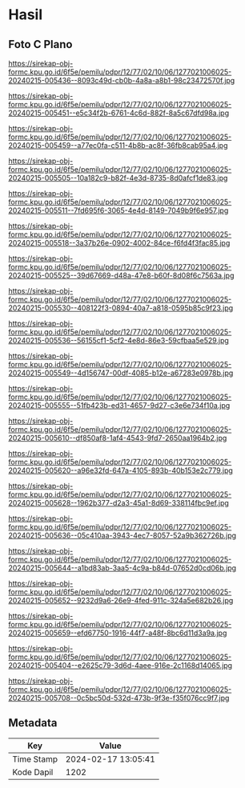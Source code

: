 # Hasil

## Foto C Plano

https://sirekap-obj-formc.kpu.go.id/6f5e/pemilu/pdpr/12/77/02/10/06/1277021006025-20240215-005436--8093c49d-cb0b-4a8a-a8b1-98c23472570f.jpg

https://sirekap-obj-formc.kpu.go.id/6f5e/pemilu/pdpr/12/77/02/10/06/1277021006025-20240215-005451--e5c34f2b-6761-4c6d-882f-8a5c67dfd98a.jpg

https://sirekap-obj-formc.kpu.go.id/6f5e/pemilu/pdpr/12/77/02/10/06/1277021006025-20240215-005459--a77ec0fa-c511-4b8b-ac8f-36fb8cab95a4.jpg

https://sirekap-obj-formc.kpu.go.id/6f5e/pemilu/pdpr/12/77/02/10/06/1277021006025-20240215-005505--10a182c9-b82f-4e3d-8735-8d0afcf1de83.jpg

https://sirekap-obj-formc.kpu.go.id/6f5e/pemilu/pdpr/12/77/02/10/06/1277021006025-20240215-005511--7fd695f6-3065-4e4d-8149-7049b9f6e957.jpg

https://sirekap-obj-formc.kpu.go.id/6f5e/pemilu/pdpr/12/77/02/10/06/1277021006025-20240215-005518--3a37b26e-0902-4002-84ce-f6fd4f3fac85.jpg

https://sirekap-obj-formc.kpu.go.id/6f5e/pemilu/pdpr/12/77/02/10/06/1277021006025-20240215-005525--39d67669-d48a-47e8-b60f-8d08f6c7563a.jpg

https://sirekap-obj-formc.kpu.go.id/6f5e/pemilu/pdpr/12/77/02/10/06/1277021006025-20240215-005530--408122f3-0894-40a7-a818-0595b85c9f23.jpg

https://sirekap-obj-formc.kpu.go.id/6f5e/pemilu/pdpr/12/77/02/10/06/1277021006025-20240215-005536--56155cf1-5cf2-4e8d-86e3-59cfbaa5e529.jpg

https://sirekap-obj-formc.kpu.go.id/6f5e/pemilu/pdpr/12/77/02/10/06/1277021006025-20240215-005549--4d156747-00df-4085-b12e-a67283e0978b.jpg

https://sirekap-obj-formc.kpu.go.id/6f5e/pemilu/pdpr/12/77/02/10/06/1277021006025-20240215-005555--51fb423b-ed31-4657-9d27-c3e6e734f10a.jpg

https://sirekap-obj-formc.kpu.go.id/6f5e/pemilu/pdpr/12/77/02/10/06/1277021006025-20240215-005610--df850af8-1af4-4543-9fd7-2650aa1964b2.jpg

https://sirekap-obj-formc.kpu.go.id/6f5e/pemilu/pdpr/12/77/02/10/06/1277021006025-20240215-005620--a96e32fd-647a-4105-893b-40b153e2c779.jpg

https://sirekap-obj-formc.kpu.go.id/6f5e/pemilu/pdpr/12/77/02/10/06/1277021006025-20240215-005628--1962b377-d2a3-45a1-8d69-338114fbc9ef.jpg

https://sirekap-obj-formc.kpu.go.id/6f5e/pemilu/pdpr/12/77/02/10/06/1277021006025-20240215-005636--05c410aa-3943-4ec7-8057-52a9b362726b.jpg

https://sirekap-obj-formc.kpu.go.id/6f5e/pemilu/pdpr/12/77/02/10/06/1277021006025-20240215-005644--a1bd83ab-3aa5-4c9a-b84d-07652d0cd06b.jpg

https://sirekap-obj-formc.kpu.go.id/6f5e/pemilu/pdpr/12/77/02/10/06/1277021006025-20240215-005652--9232d9a6-26e9-4fed-911c-324a5e682b26.jpg

https://sirekap-obj-formc.kpu.go.id/6f5e/pemilu/pdpr/12/77/02/10/06/1277021006025-20240215-005659--efd67750-1916-44f7-a48f-8bc6d11d3a9a.jpg

https://sirekap-obj-formc.kpu.go.id/6f5e/pemilu/pdpr/12/77/02/10/06/1277021006025-20240215-005404--e2625c79-3d6d-4aee-916e-2c1168d14065.jpg

https://sirekap-obj-formc.kpu.go.id/6f5e/pemilu/pdpr/12/77/02/10/06/1277021006025-20240215-005708--0c5bc50d-532d-473b-9f3e-f35f076cc9f7.jpg


## Metadata

| Key        | Value               |
| ---------- | ------------------- |
| Time Stamp | 2024-02-17 13:05:41 |
| Kode Dapil | 1202                |



